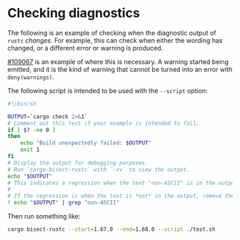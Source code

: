 # Checking diagnostics

The following is an example of checking when the diagnostic output of `rustc` *changes*.
For example, this can check when either the wording has changed, or a different error or warning is produced.

[#109067](https://github.com/rust-lang/rust/issues/109067) is an example of where this is necessary.
A warning started being emitted, and it is the kind of warning that cannot be turned into an error with `deny(warnings)`.

The following script is intended to be used with the `--script` option:

```sh
#!/bin/sh

OUTPUT=`cargo check 2>&1`
# Comment out this test if your example is intended to fail.
if [ $? -ne 0 ]
then
    echo "Build unexpectedly failed: $OUTPUT"
    exit 1
fi
# Display the output for debugging purposes.
# Run `cargo-bisect-rustc` with `-vv` to view the output.
echo "$OUTPUT"
# This indicates a regression when the text "non-ASCII" is in the output.
#
# If the regression is when the text is *not* in the output, remove the `!` prefix.
! echo "$OUTPUT" | grep "non-ASCII"
```

Then run something like:

```sh
cargo bisect-rustc --start=1.67.0 --end=1.68.0 --script ./test.sh
```
